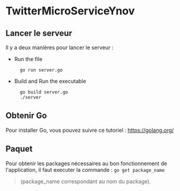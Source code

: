 # TwitterMicroServiceYnov

## Lancer le serveur

Il y a deux manières pour lancer le serveur :

* Run the file

        go run server.go

* Build and Run the executable

        go build server.go
        ./server

## Obtenir Go
Pour installer Go, vous pouvez suivre ce tutoriel : https://golang.org/

## Paquet
Pour obtenir les packages nécessaires au bon fonctionnement de l'application, il faut executer la commande : 
    `go get package_name` 
> (package_name correspondant au nom du package).
